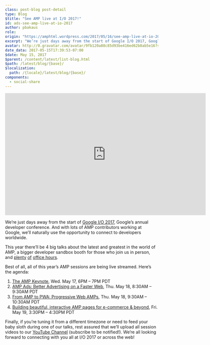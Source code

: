 ```yaml
---
class: post-blog post-detail
type: Blog
$title: "See AMP live at I/O 2017!"
id: ads-see-amp-live-at-io-2017
author: pbakaus
role: 
origin: "https://amphtml.wordpress.com/2017/05/16/see-amp-live-at-io-2017/amp/"
excerpt: "We’re just days away from the start of Google I/O 2017, Google’s annual developer conference. Join us live or on the live stream!"
avatar: http://0.gravatar.com/avatar/9fb120a88c85d93be416ed62b8ab5e16?s=96&d=identicon&r=G
date_data: 2017-05-15T17:39:53-07:00
$date: May 15, 2017
$parent: /content/latest/list-blog.html
$path: /latest/blog/{base}/
$localization:
  path: /{locale}/latest/blog/{base}/
components:
  - social-share
---
```


<div class="amp-wp-article-content">
<div class="jetpack-video-wrapper"><iframe class='youtube-player' type='text/html' width='660' height='402' src='https://www.youtube.com/embed/rTwoOJAh6kM?version=3&#038;rel=1&#038;fs=1&#038;autohide=2&#038;showsearch=0&#038;showinfo=1&#038;iv_load_policy=1&#038;wmode=transparent' allowfullscreen='true' style='border:0;'></iframe></div>
<p>We’re just days away from the start of <a href="https://events.google.com/io/">Google I/O 2017</a>, Google’s annual developer conference. And with lots of AMP contributors working at Google, we’ll naturally use the opportunity to connect to developers worldwide.</p>
<p>This year there&#8217;ll be 4 big talks about the latest and greatest in the world of AMP, a bigger developer sandbox booth for those who join us in person, and <a href="https://events.google.com/io/schedule/?section=may-17&amp;sid=caf11654-2811-43bf-b509-fe0458d1fb3f&amp;track=mobileweb">plenty</a> <a href="https://events.google.com/io/schedule/?section=may-18&amp;sid=0a77265f-e197-4592-ae8f-121dbe494682&amp;track=mobileweb">of</a> <a href="https://events.google.com/io/schedule/?section=may-19&amp;sid=c8f513ae-c14c-4da0-8641-4fa80f1f1ccd&amp;track=mobileweb">office hours</a>.</p>
<p>Best of all, all of this year’s AMP sessions are being live streamed. Here’s the agenda:</p>
<ol>
<li><a href="https://events.google.com/io/schedule/?section=may-17&amp;sid=4a79267f-f0ff-4db3-b60a-6f49bddf63dd&amp;track=mobileweb">The AMP Keynote</a>, Wed. May 17, 6PM &#8211; 7PM PDT</li>
<li><a href="https://events.google.com/io/schedule/?section=may-18&amp;sid=c2ff9879-113b-417a-b611-c4d37815c8d8&amp;track=mobileweb">AMP Ads: Better Advertising on a Faster Web</a>, Thu. May 18, 8:30AM &#8211; 9:30AM PDT</li>
<li><a href="https://events.google.com/io/schedule/?section=may-18&amp;sid=b5355230-00c5-473b-aee8-5e2199190ebe&amp;track=mobileweb">From AMP to PWA: Progressive Web AMPs</a>, Thu. May 18, 9:30AM &#8211; 10:30AM PDT</li>
<li><a href="https://events.google.com/io/schedule/?section=may-19&amp;sid=a73c46cc-7732-4acc-b205-37be05338302&amp;track=mobileweb">Building beautiful, interactive AMP pages for e-commerce &amp; beyond</a>, Fri. May 19, 3:30PM &#8211; 4:30PM PDT</li>
</ol>
<p>Finally, if you’re tuning it from a different timezone or need to feed your baby sloth during one of our talks, rest assured that we’ll upload all session videos to our <a href="https://www.youtube.com/TheAMPProject">YouTube Channel</a> (subscribe to be notified!). We’re all looking forward to connecting with you all at I/O 2017 or across the web!</p><br />  
</div>

